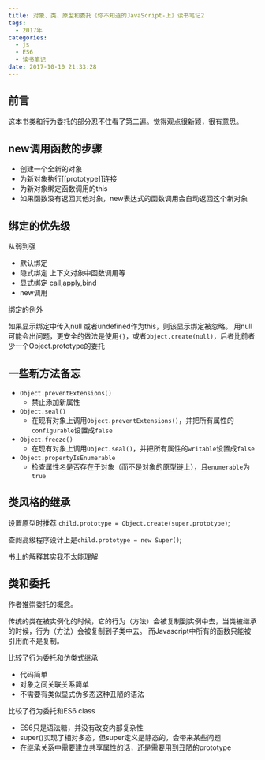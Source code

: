 ```yaml
---
title: 对象、类、原型和委托《你不知道的JavaScript-上》读书笔记2
tags:
  - 2017年
categories:
  - js
  - ES6
  - 读书笔记
date: 2017-10-10 21:33:28
---
```


## 前言

这本书类和行为委托的部分忍不住看了第二遍。觉得观点很新颖，很有意思。

## new调用函数的步骤

+ 创建一个全新的对象
+ 为新对象执行[[prototype]]连接
+ 为新对象绑定函数调用的this
+ 如果函数没有返回其他对象，new表达式的函数调用会自动返回这个新对象

## 绑定的优先级

从弱到强

+ 默认绑定
+ 隐式绑定  上下文对象中函数调用等
+ 显式绑定  call,apply,bind
+ new调用

绑定的例外

如果显示绑定中传入null 或者undefined作为this，则该显示绑定被忽略。
用null可能会出问题，更安全的做法是使用`{}`，或者`Object.create(null)`，后者比前者少一个Object.prototype的委托

## 一些新方法备忘

+ `Object.preventExtensions()`
    - 禁止添加新属性
+ `Object.seal()`
    - 在现有对象上调用`Object.preventExtensions()`，并把所有属性的`configurable`设置成`false`
+ `Object.freeze()`
    - 在现有对象上调用`Object.seal()`，并把所有属性的`writable`设置成`false`
+ `Object.propertyIsEnumerable`
    - 检查属性名是否存在于对象（而不是对象的原型链上），且`enumerable`为`true`

## 类风格的继承

设置原型时推荐 `child.prototype = Object.create(super.prototype)`;

查阅高级程序设计上是`child.prototype = new Super()`;

书上的解释其实我不太能理解

## 类和委托

作者推崇委托的概念。

传统的类在被实例化的时候，它的行为（方法）会被复制到实例中去，当类被继承的时候，行为（方法）会被复制到子类中去。
而Javascript中所有的函数只能被引用而不是复制。

比较了行为委托和仿类式继承

+ 代码简单
+ 对象之间关联关系简单
+ 不需要有类似显式伪多态这种丑陋的语法


比较了行为委托和ES6 class

+ ES6只是语法糖，并没有改变内部复杂性
+ super()实现了相对多态，但super定义是静态的，会带来某些问题
+ 在继承关系中需要建立共享属性的话，还是需要用到丑陋的prototype




